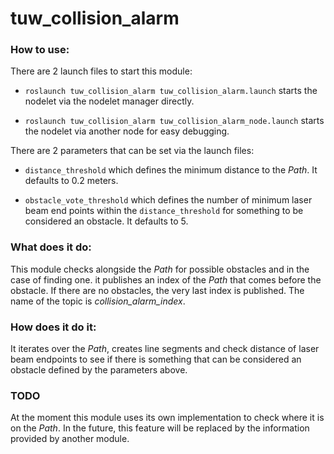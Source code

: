 # tuw_collision_alarm

### How to use:
There are 2 launch files to start this module:

* ```roslaunch tuw_collision_alarm tuw_collision_alarm.launch``` 
starts the nodelet via the nodelet manager directly.


* ```roslaunch tuw_collision_alarm tuw_collision_alarm_node.launch``` 
starts the nodelet via another node for easy debugging.

There are 2 parameters that can be set via the launch files:

* ```distance_threshold``` which defines the minimum distance to the _Path_. It defaults to 0.2 meters.

* ```obstacle_vote_threshold``` which defines the number of minimum laser beam end points within the ```distance_threshold``` for something to be considered an obstacle. It defaults to 5.

### What does it do:

This module checks alongside the _Path_ for possible obstacles and in the case of finding one. it publishes an index of the _Path_ that comes before the obstacle. If there are no obstacles, the very last index is published. The name of the topic is _collision_alarm_index_. 

### How does it do it:
It iterates over the _Path_, creates line segments and check distance of laser beam endpoints to see if there is something that can be considered an obstacle defined by the parameters above. 

### TODO

At the moment this module uses its own implementation to check where it is on the _Path_. In the future, this feature will be replaced by the information provided by another module.

